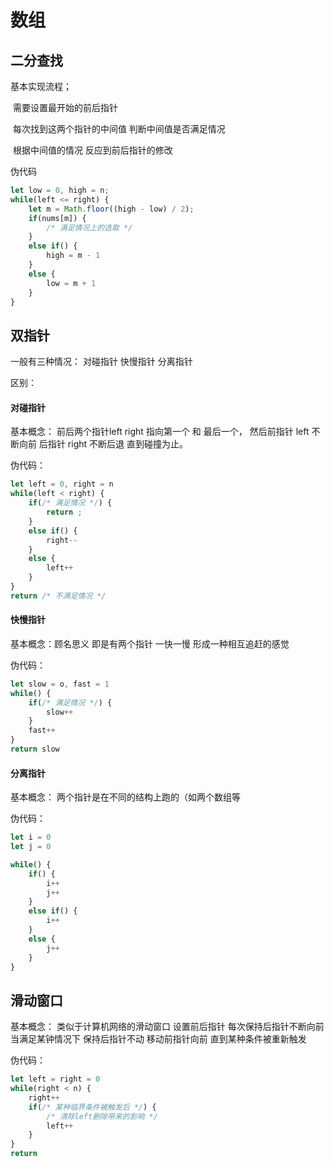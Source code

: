 # 数组

## 二分查找

基本实现流程；

​	需要设置最开始的前后指针 

​	每次找到这两个指针的中间值 判断中间值是否满足情况

​	根据中间值的情况 反应到前后指针的修改

伪代码

```javascript
let low = 0, high = n;
while(left <= right) {
	let m = Math.floor((high - low) / 2);
	if(nums[m]) {
		/* 满足情况上的选取 */
	}
	else if() {
		high = m - 1
	}
	else {
		low = m + 1
	}
}
```

## 双指针

一般有三种情况： 对碰指针  快慢指针  分离指针

区别：

#### 对碰指针 

基本概念： 前后两个指针left right 指向第一个 和 最后一个， 然后前指针 left 不断向前 后指针 right 不断后退 直到碰撞为止。

伪代码：

```js
let left = 0, right = n
while(left < right) {
    if(/* 满足情况 */) {
		return ;
	}
	else if() {
		right--
	}
	else {
		left++
	}
}
return /* 不满足情况 */
```

#### 快慢指针

基本概念：顾名思义 即是有两个指针 一快一慢 形成一种相互追赶的感觉

伪代码：

```js
let slow = o, fast = 1
while() {
	if(/* 满足情况 */) {
		slow++
	}
	fast++
}
return slow 
```

#### 分离指针

基本概念： 两个指针是在不同的结构上跑的（如两个数组等

伪代码：

```js
let i = 0
let j = 0

while() {
	if() {
		i++
		j++
	}
	else if() {
		i++
	}
	else {
		j++
	}
}
```

## 滑动窗口

基本概念： 类似于计算机网络的滑动窗口 设置前后指针 每次保持后指针不断向前 当满足某钟情况下 保持后指针不动 移动前指针向前 直到某种条件被重新触发

伪代码：

```js
let left = right = 0
while(right < n) {
	right++
	if(/* 某种临界条件被触发后 */) {
		/* 清除left删除带来的影响 */
		left++
	}
}
return 
```

